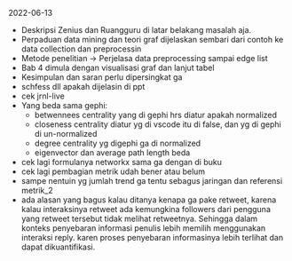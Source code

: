 2022-06-13

- Deskripsi Zenius dan Ruangguru di latar belakang masalah aja.
- Perpaduan data mining dan teori graf dijelaskan sembari dari contoh ke data collection dan preprocessin
- Metode penelitian -> Perjelasa data preprocessing sampai edge list
- Bab 4 dimula dengan visualisasi graf dan lanjut tabel
- Kesimpulan dan saran perlu dipersingkat ga
- schfess dll apakah dijelasin di ppt
- cek jrnl-live
- Yang beda sama gephi:
	- betwennees centrality yang di gephi hrs diatur apakah normalized
	- closeness centrality diatur yg di vscode itu di false, dan yg di gephi di un-normalized
	- degree centrality yg digephi ga di normalized
	- eigenvector dan average path length beda
- cek lagi formulanya networkx sama ga dengan di buku
- cek lagi pembagian metrik udah bener atau belum
- sampe nentuin yg jumlah trend ga tentu sebagus jaringan dan referensi metrik_2
- ada alasan yang bagus kalau ditanya kenapa ga pake retweet, karena kalau interaksinya retweet ada kemungkina followers dari pengguna yang retweet tersebut tidak melihat retweetnya. Sehingga dalam konteks penyebaran informasi penulis lebih memilih menggunakan interaksi reply. karen proses penyebaran informasinya lebih terlihat dan dapat dikuantifikasi.
